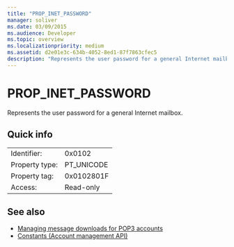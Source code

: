 ```yaml
---
title: "PROP_INET_PASSWORD"
manager: soliver
ms.date: 03/09/2015
ms.audience: Developer
ms.topic: overview
ms.localizationpriority: medium
ms.assetid: d2e01e3c-634b-4052-8ed1-87f7863cfec5
description: "Represents the user password for a general Internet mailbox."
---
```


# PROP_INET_PASSWORD

Represents the user password for a general Internet mailbox.
  
## Quick info

|||
|:-----|:-----|
|Identifier:  <br/> |0x0102  <br/> |
|Property type:  <br/> |PT_UNICODE|SECURE_FLAG  <br/> |
|Property tag:  <br/> |0x0102801F  <br/> |
|Access:  <br/> |Read-only  <br/> |
   
## See also

- [Managing message downloads for POP3 accounts](managing-message-downloads-for-pop3-accounts.md) 
- [Constants (Account management API)](constants-account-management-api.md)

